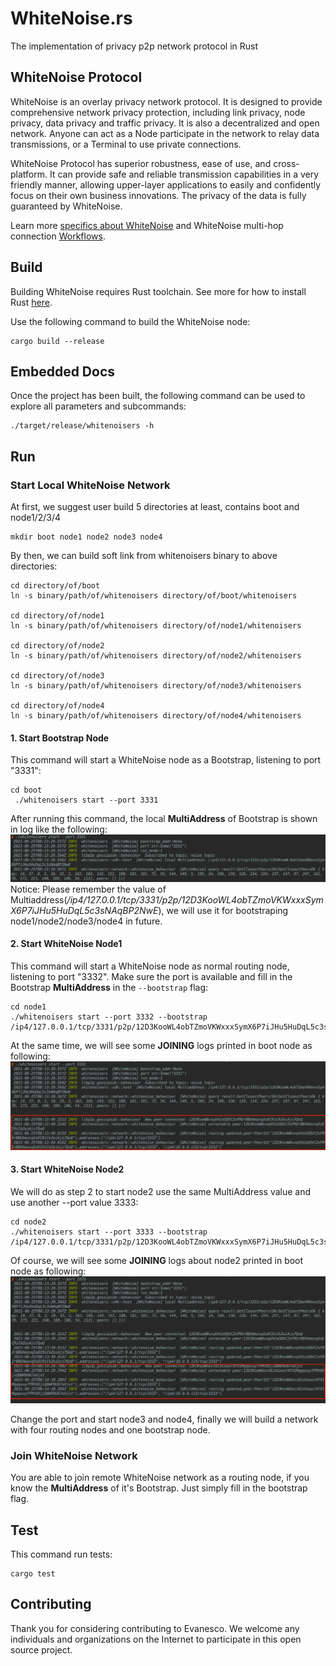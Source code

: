 # WhiteNoise.rs

The implementation of privacy p2p network protocol in Rust

## WhiteNoise Protocol

WhiteNoise is an overlay privacy network protocol. It is designed to provide comprehensive network privacy protection,
including link privacy, node privacy, data privacy and traffic privacy. It is also a decentralized and open network.
Anyone can act as a Node participate in the network to relay data transmissions, or a Terminal to use private
connections.

WhiteNoise Protocol has superior robustness, ease of use, and cross-platform. It can provide safe and reliable
transmission capabilities in a very friendly manner, allowing upper-layer applications to easily and confidently focus
on their own business innovations. The privacy of the data is fully guaranteed by WhiteNoise.

Learn more [specifics about WhiteNoise](docs/whitenoise_spec.md) and WhiteNoise multi-hop connection [Workflows](./docs/workflows.md).

## Build

Building WhiteNoise requires Rust toolchain. See more for how to install
Rust [here](https://www.rust-lang.org/tools/install).

Use the following command to build the WhiteNoise node:

```shell
cargo build --release
```

## Embedded Docs

Once the project has been built, the following command can be used to explore all parameters and subcommands:

```shell
./target/release/whitenoisers -h
```

## Run

### Start Local WhiteNoise Network
At first, we suggest user build 5 directories at least, contains boot and node1/2/3/4
```shell
mkdir boot node1 node2 node3 node4    
```

By then, we can build soft link from whitenoisers binary to above directories:
```shell
cd directory/of/boot
ln -s binary/path/of/whitenoisers directory/of/boot/whitenoisers

cd directory/of/node1
ln -s binary/path/of/whitenoisers directory/of/node1/whitenoisers

cd directory/of/node2
ln -s binary/path/of/whitenoisers directory/of/node2/whitenoisers

cd directory/of/node3
ln -s binary/path/of/whitenoisers directory/of/node3/whitenoisers

cd directory/of/node4
ln -s binary/path/of/whitenoisers directory/of/node4/whitenoisers
```

#### 1. Start Bootstrap Node

This command will start a WhiteNoise node as a Bootstrap, listening to port "3331":

```shell
cd boot
 ./whitenoisers start --port 3331
```

After running this command, the local **MultiAddress** of Bootstrap is shown in log like the following:
![img.png](docs/pics/img0.png)
Notice: Please remember the value of Multiaddress(*/ip4/127.0.0.1/tcp/3331/p2p/12D3KooWL4obTZmoVKWxxxSymX6P7iJHu5HuDqL5c3sNAqBP2NwE*), we will use it for bootstraping node1/node2/node3/node4 in future.

#### 2. Start WhiteNoise Node1

This command will start a WhiteNoise node as normal routing node, listening to port "3332". Make sure the port is
available and fill in the Bootstrap **MultiAddress** in the `--bootstrap` flag:

```shell
cd node1
./whitenoisers start --port 3332 --bootstrap /ip4/127.0.0.1/tcp/3331/p2p/12D3KooWL4obTZmoVKWxxxSymX6P7iJHu5HuDqL5c3sNAqBP2NwE
```
At the same time, we will see some **JOINING** logs printed in boot node as following:
![img.png](./docs/pics/img1.png)

#### 3. Start WhiteNoise Node2
We will do as step 2 to start node2 use the same MultiAddress value and use another --port value 3333:
```shell
cd node2
./whitenoisers start --port 3333 --bootstrap /ip4/127.0.0.1/tcp/3331/p2p/12D3KooWL4obTZmoVKWxxxSymX6P7iJHu5HuDqL5c3sNAqBP2NwE
```
Of course, we will see some **JOINING** logs about node2 printed in boot node as following:
![img.png](docs/pics/img2.png)

Change the port and start node3 and node4, finally we will build a network with four routing nodes and one bootstrap node.

### Join WhiteNoise Network

You are able to join remote WhiteNoise network as a routing node, if you know the **MultiAddress** of it's Bootstrap. Just
simply fill in the bootstrap flag.

## Test 
This command run tests:
```shell
cargo test
```

## Contributing

Thank you for considering contributing to Evanesco. We welcome any individuals and organizations on the Internet to
participate in this open source project.
